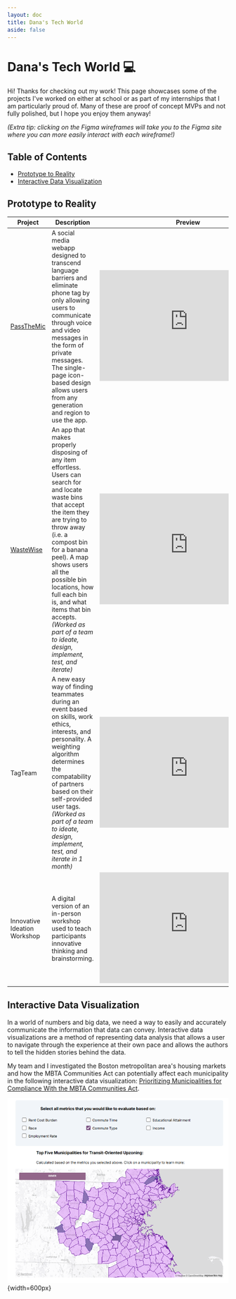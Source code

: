 ```yaml
---
layout: doc
title: Dana's Tech World
aside: false
---
```


# Dana's Tech World :computer:
Hi! Thanks for checking out my work! This page showcases some of the projects I've worked on either at school or as part of my internships
that I am particularly proud of. Many of these are proof of concept MVPs and not fully polished, but I hope you enjoy them anyway!

*(Extra tip: clicking on the Figma wireframes will take you to the Figma site where you can more easily interact with each wireframe!)*

## Table of Contents
- [Prototype to Reality](#prototype-to-reality)
- [Interactive Data Visualization](#interactive-data-visualization)
<!-- - [Static Pages](#static-pages) -->

## Prototype to Reality

| Project | Description | Preview |
| ------------- | ----------- | ------- |
| [PassTheMic](https://passthemic-2.vercel.app/)    | A social media webapp designed to transcend language barriers and eliminate phone tag by only allowing users to communicate through voice and video messages in the form of private messages. The single-page icon-based design allows users from any generation and region to use the app.    | <iframe style="border: 1px solid rgba(0, 0, 0, 0.1);" width="400" height="250" src="https://www.figma.com/embed?embed_host=share&url=https%3A%2F%2Fwww.figma.com%2Ffile%2FWNYTy6YnxG6P5uVi9uR61e%2FA3-wireframes%3Ftype%3Ddesign%26node-id%3D0%253A1%26mode%3Ddesign%26t%3DLsXkj6pK3DHwvBTx-1" allowfullscreen></iframe> |
| [WasteWise](https://drive.google.com/file/d/1n5PTZC5BdhcAvGiIlk54REezQV6JTOWV/view)    | An app that makes properly disposing of any item effortless. Users can search for and locate waste bins that accept the item they are trying to throw away (i.e. a compost bin for a banana peel). A map shows users all the possible bin locations, how full each bin is, and what items that bin accepts. *(Worked as part of a team to ideate, design, implement, test, and iterate)*    | <iframe style="border: 1px solid rgba(0, 0, 0, 0.1);" width="400" height="250" src="https://embed.figma.com/design/SY8pwlYwSjEkIm32CZoSz5/%5B6.170%5D-Final-Project?node-id=0-1&embed-host=share" allowfullscreen></iframe> |
| TagTeam    | A new easy way of finding teammates during an event based on skills, work ethics, interests, and personality. A weighting algorithm determines the compatability of partners based on their self-provided user tags. *(Worked as part of a team to ideate, design, implement, test, and iterate in 1 month)*       | <iframe style="border: 1px solid rgba(0, 0, 0, 0.1);" width="400" height="250" src="https://embed.figma.com/design/vWDBMcvblOsrUmhG4ijTZ9/TagTeam?node-id=2401-122&embed-host=share" allowfullscreen></iframe> |
| Innovative Ideation Workshop    | A digital version of an in-person workshop used to teach participants innovative thinking and brainstorming.        | <iframe style="border: 1px solid rgba(0, 0, 0, 0.1);" width="400" height="250" src="https://embed.figma.com/design/BfDew5XBaNmS3LKTq9Aslc/Innovative-Ideas-Workshop?node-id=0-1&embed-host=share" allowfullscreen></iframe> |

## Interactive Data Visualization
In a world of numbers and big data, we need a way to easily and accurately communicate the information that data can convey. 
Interactive data visualizations are a method of representing data analysis that allows a user to navigate through the experience at 
their own pace and allows the authors to tell the hidden stories behind the data. 

My team and I investigated the Boston metropolitan area's housing markets and how the MBTA Communities Act can potentially affect each municipality in 
the following interactive data visualization:
[Prioritizing Municipalities for Compliance With the MBTA Communities Act](https://juliacamacho.github.io/6c35_final/).

![Map of Boston's metropolitan area municipalities with metrics for determining transit-oriented upzoning](./public/transit.png){width=600px}

<!-- ## Static Pages
[Aquapressure](https://aquapressure.org/) 

[2024 Brass Rat](http://brassrat2024.mit.edu/) -->

<!-- ## Research
[Emotional Reappraisal Study](https://pubmed.ncbi.nlm.nih.gov/38917180/) -->

